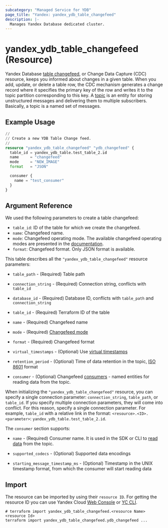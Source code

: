 ```yaml
---
subcategory: "Managed Service for YDB"
page_title: "Yandex: yandex_ydb_table_changefeed"
description: |-
  Manages Yandex Database dedicated cluster.
---
```


# yandex_ydb_table_changefeed (Resource)

Yandex Database [table changefeed](https://ydb.tech/en/docs/concepts/cdc), or Change Data Capture (CDC) resource, keeps you informed about changes in a given table. When you add, update, or delete a table row, the CDC mechanism generates a change record where it specifies the primary key of the row and writes it to the topic partition corresponding to this key. A [topic](https://ydb.tech/en/docs/concepts/topic) is an entity for storing unstructured messages and delivering them to multiple subscribers. Basically, a topic is a named set of messages.

## Example Usage

```terraform
//
// Create a new YDB Table Change feed.
//
resource "yandex_ydb_table_changefeed" "ydb_changefeed" {
  table_id = yandex_ydb_table.test_table_2.id
  name     = "changefeed"
  mode     = "NEW_IMAGE"
  format   = "JSON"

  consumer {
    name = "test_consumer"
  }
}
```

## Argument Reference 

We used the following parameters to create a table changefeed:
* `table_id`: ID of the table for which we create the changefeed.
* `name`: Changefeed name.
* `mode`: Changefeed operating mode. The available changefeed operating modes are presented in the [documentation](https://ydb.tech/en/docs/yql/reference/syntax/alter_table#changefeed-options).
* `format`: Changefeed format. Only JSON format is available.

This table describes all the `"yandex_ydb_table_changefeed"` resource parameters:

* `table_path` - (Required) Table path

* `connection_string` - (Required) Connection string, conflicts with `table_id`

* `database_id` - (Required) Database ID, conflicts with `table_path` and `connection_string`

* `table_id` - (Required) Terraform ID of the table

* `name` - (Required) Changefeed name

* `mode` - (Required) [Changefeed mode](https://ydb.tech/en/docs/yql/reference/syntax/alter_table#changefeed-options)

* `format` - (Required) Changefeed format

* `virtual_timestamps` - (Optional) Use [virtual timestamps](https://ydb.tech/en/docs/concepts/cdc#virtual-timestamps)

* `retention_period` - (Optional) Time of data retention in the topic, [ISO 8601](https://ru.wikipedia.org/wiki/ISO_8601) format

* `consumer` - (Optional) Changefeed [consumers](https://ydb.tech/en/docs/concepts/topic#consumer) - named entities for reading data from the topic.

When initializing the `"yandex_ydb_table_changefeed"` resource, you can specify a single connection parameter: `connection_string`, `table_path`, or `table_id`. If you specify multiple connection parameters, they will come into conflict. For this reason, specify a single connection parameter. For example, `table_id` with a relative link in the format: `<resource>.<ID>.<parameter>`: `yandex_ydb_table.test_table_2.id`.

The `consumer` section supports:

* `name` - (Required) Consumer name. It is used in the SDK or CLI to [read data](https://ydb.tech/en/docs/best_practices/cdc#read) from the topic.

* `supported_codecs` - (Optional) Supported data encodings

* `starting_message_timestamp_ms` - (Optional) Timestamp in the UNIX timestamp format, from which the consumer will start reading data

## Import

The resource can be imported by using their `resource ID`. For getting the resource ID you can use Yandex Cloud [Web Console](https://console.yandex.cloud) or [YC CLI](https://yandex.cloud/docs/cli/quickstart).

```shell
# terraform import yandex_ydb_table_changefeed.<resource Name> <resource Id>
terraform import yandex_ydb_table_changefeed.ydb_changefeed ...
```
